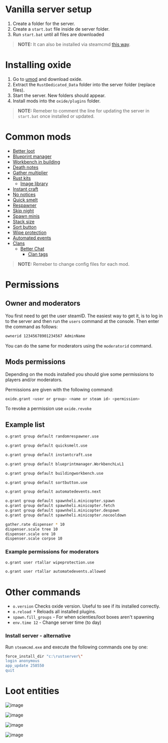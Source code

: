 # Vanilla server setup

1. Create a folder for the server.
2. Create a `start.bat` file inside de server folder.
3. Run `start.bat` until all files are downloaded
> **NOTE:** It can also be installed via steamcmd [this way](#install-server-alternative).

# Installing oxide

1. Go to [umod](https://umod.org/games/rust) and download oxide.
2. Extract the `RustDedicated_Data` folder into the server folder (replace files).
3. Start the server. New folders should appear.
4. Install mods into the `oxide/plugins` folder.
> **NOTE:** Remeber to comment the line for updating the server in `start.bat` once installed or updated.


# Common mods

- [Better loot](https://umod.org/plugins/better-loot)
- [Blueprint manager](https://umod.org/plugins/blueprint-manager)
- [Workbench in building](https://umod.org/plugins/building-workbench)
- [Death notes](https://umod.org/plugins/death-notes)
- [Gather multiplier](https://umod.org/plugins/gather-manager)
- [Rust kits](https://umod.org/plugins/rust-kits)
  - [Image library](https://umod.org/plugins/image-library)
- [Instant craft](https://umod.org/plugins/instant-craft)
- [No notices](https://umod.org/plugins/no-give-notices)
- [Quick smelt](https://umod.org/plugins/quick-smelt)
- [Respawner](https://umod.org/plugins/random-respawner)
- [Skip night](https://umod.org/plugins/skip-night-vote)
- [Spawn minis](https://umod.org/plugins/spawn-heli)
- [Stack size](https://umod.org/plugins/stack-size-controller)
- [Sort button](https://umod.org/plugins/sort-button)
- [Wipe protection](https://umod.org/plugins/wipe-protection)
- [Automated events](https://umod.org/plugins/automated-events)
- [Clans](https://umod.org/plugins/clans)
  - [Better Chat](https://umod.org/plugins/better-chat)
    - [Clan tags](https://umod.org/plugins/clan-tags)

  
> **NOTE:** Remeber to change config files for each mod.

# Permissions

## Owner and moderators

You first need to get the user steamID. The easiest way to get it, is to log in to the server and then run the `users` command at the console. Then enter the command as follows:

```bash
ownerid 12345678901234567 AdminName
```

You can do the same for moderators using the `moderatorid` command.

## Mods permissions

Depending on the mods installed you should give some permissions to players and/or moderators.

Permissions are given with the following command:

```bash
oxide.grant <user or group> <name or steam id> <permission>
```

To revoke a permission use `oxide.revoke`


## Example list

```bash
o.grant group default randomrespawner.use
```

```bash
o.grant group default quicksmelt.use
```

```bash
o.grant group default instantcraft.use
```

```bash
o.grant group default blueprintmanager.WorkbenchLvL1
```

```bash
o.grant group default buildingworkbench.use
```

```bash
o.grant group default sortbutton.use
```

```bash
o.grant group default automatedevents.next
```

```bash
o.grant group default spawnheli.minicopter.spawn
o.grant group default spawnheli.minicopter.fetch
o.grant group default spawnheli.minicopter.despawn
o.grant group default spawnheli.minicopter.nocooldown
```

```bash
gather.rate dispenser * 10
dispenser.scale tree 10
dispenser.scale ore 10
dispenser.scale corpse 10
```

### Example permissions for moderators

```bash
o.grant user rtallar wipeprotection.use
```

```bash
o.grant user rtallar automatedevents.allowed
```

# Other commands

- `o.version`  Checks oxide version. Useful to see if its installed correctly.
- `o.reload *`  Reloads all installed plugins.
- `spawn.fill_groups` - For when scienties/loot boxes aren't spawning
- `env.time 12` - Change server time (to day)

### Install server - alternative

Run `steamcmd.exe` and execute the following commands one by one: 

```bash
force_install_dir "c:\rustserver\"
login anonymous
app_update 258550
quit
```

# Loot entities

![image](https://github.com/user-attachments/assets/ed45dd81-5426-4e67-8054-ef6fb63854a7)

![image](https://github.com/user-attachments/assets/6ddb9559-c662-45fd-aebc-ba7cd6d103d4)

![image](https://github.com/user-attachments/assets/86d9c990-69cf-4f74-a430-468570af1d35)

![image](https://github.com/user-attachments/assets/d69348de-f7da-46b1-b250-dfaf303a6d88)

